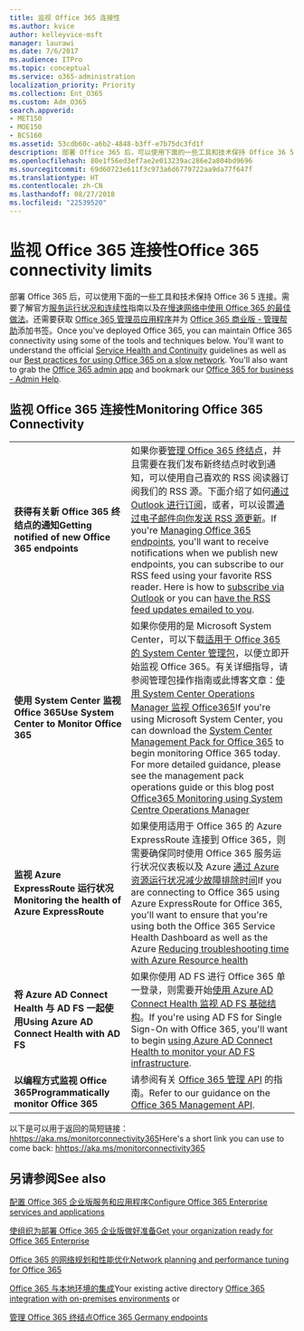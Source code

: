 ```yaml
---
title: 监视 Office 365 连接性
ms.author: kvice
author: kelleyvice-msft
manager: laurawi
ms.date: 7/6/2017
ms.audience: ITPro
ms.topic: conceptual
ms.service: o365-administration
localization_priority: Priority
ms.collection: Ent_O365
ms.custom: Adm_O365
search.appverid:
- MET150
- MOE150
- BCS160
ms.assetid: 53cdb60c-a6b2-4848-b3ff-e7b75dc3fd1f
description: 部署 Office 365 后，可以使用下面的一些工具和技术保持 Office 36 5 连接。需要了解官方服务运行状况和连续性指南以及在慢速网络中使用 Office 365 的最佳做法。还需要获取 Office 365 管理员应用程序并为“Office 365 商业版 - 管理帮助”添加书签。
ms.openlocfilehash: 80e1f56ed3ef7ae2e013239ac286e2a804bd9696
ms.sourcegitcommit: 69d60723e611f3c973a6d6779722aa9da77f647f
ms.translationtype: HT
ms.contentlocale: zh-CN
ms.lasthandoff: 08/27/2018
ms.locfileid: "22539520"
---
```

# <a name="monitor-office-365-connectivity"></a><span data-ttu-id="e2a71-105">监视 Office 365 连接性</span><span class="sxs-lookup"><span data-stu-id="e2a71-105">Office 365 connectivity limits</span></span>

<span data-ttu-id="e2a71-p102">部署 Office 365 后，可以使用下面的一些工具和技术保持 Office 36 5 连接。需要了解官方[服务运行状况和连续性](https://technet.microsoft.com/library/office-365-service-health.aspx)指南以及[在慢速网络中使用 Office 365 的最佳做法](https://support.office.com/article/fd16c8d2-4799-4c39-8fd7-045f06640166)。还需要获取 [Office 365 管理员应用程序](https://blogs.office.com/2015/03/13/administer-on-the-go-with-the-updated-office-365-admin-app/)并为 [Office 365 商业版 - 管理帮助](https://support.office.com/article/17d3ff3f-3601-466e-b5a1-482b31cfb791)添加书签。</span><span class="sxs-lookup"><span data-stu-id="e2a71-p102">Once you've deployed Office 365, you can maintain Office 365 connectivity using some of the tools and techniques below. You'll want to understand the official [Service Health and Continuity](https://technet.microsoft.com/library/office-365-service-health.aspx) guidelines as well as our [Best practices for using Office 365 on a slow network](https://support.office.com/article/fd16c8d2-4799-4c39-8fd7-045f06640166). You'll also want to grab the [Office 365 admin app](https://blogs.office.com/2015/03/13/administer-on-the-go-with-the-updated-office-365-admin-app/) and bookmark our [Office 365 for business - Admin Help](https://support.office.com/article/17d3ff3f-3601-466e-b5a1-482b31cfb791).</span></span>
  
## <a name="monitoring-office-365-connectivity"></a><span data-ttu-id="e2a71-109">监视 Office 365 连接性</span><span class="sxs-lookup"><span data-stu-id="e2a71-109">Monitoring Office 365 Connectivity</span></span>

|||
|:-----|:-----|
|<span data-ttu-id="e2a71-110">**获得有关新 Office 365 终结点的通知**</span><span class="sxs-lookup"><span data-stu-id="e2a71-110">**Getting notified of new Office 365 endpoints**</span></span> <br/> |<span data-ttu-id="e2a71-p103">如果你要[管理 Office 365 终结点](https://support.office.com/article/99cab9d4-ef59-4207-9f2b-3728eb46bf9a)，并且需要在我们发布新终结点时收到通知，可以使用自己喜欢的 RSS 阅读器订阅我们的 RSS 源。下面介绍了如何[通过 Outlook 进行订阅](https://go.microsoft.com/fwlink/p/?LinkId=532416)，或者，可以设置[通过电子邮件向你发送 RSS 源更新](https://go.microsoft.com/fwlink/p/?LinkId=532417)。</span><span class="sxs-lookup"><span data-stu-id="e2a71-p103">If you're [Managing Office 365 endpoints](https://support.office.com/article/99cab9d4-ef59-4207-9f2b-3728eb46bf9a), you'll want to receive notifications when we publish new endpoints, you can subscribe to our RSS feed using your favorite RSS reader. Here is how to [subscribe via Outlook](https://go.microsoft.com/fwlink/p/?LinkId=532416) or you can [have the RSS feed updates emailed to you](https://go.microsoft.com/fwlink/p/?LinkId=532417).  </span></span><br/> |
|<span data-ttu-id="e2a71-113">**使用 System Center 监视 Office 365**</span><span class="sxs-lookup"><span data-stu-id="e2a71-113">**Use System Center to Monitor Office 365**</span></span> <br/> |<span data-ttu-id="e2a71-p104">如果你使用的是 Microsoft System Center，可以下载[适用于 Office 365 的 System Center 管理包](https://www.microsoft.com/download/details.aspx?id=43708)，以便立即开始监视 Office 365。有关详细指导，请参阅管理包操作指南或此博客文章：[使用 System Center Operations Manager 监视 Office365](https://blogs.msdn.com/b/mvpawardprogram/archive/2015/07/08/office365-monitoring-using-system-centre-operations-manager.aspx)</span><span class="sxs-lookup"><span data-stu-id="e2a71-p104">If you're using Microsoft System Center, you can download the [System Center Management Pack for Office 365](https://www.microsoft.com/download/details.aspx?id=43708) to begin monitoring Office 365 today. For more detailed guidance, please see the management pack operations guide or this blog post [Office365 Monitoring using System Centre Operations Manager](https://blogs.msdn.com/b/mvpawardprogram/archive/2015/07/08/office365-monitoring-using-system-centre-operations-manager.aspx)</span></span> <br/> |
|<span data-ttu-id="e2a71-116">**监视 Azure ExpressRoute 运行状况**</span><span class="sxs-lookup"><span data-stu-id="e2a71-116">**Monitoring the health of Azure ExpressRoute**</span></span> <br/> |<span data-ttu-id="e2a71-117">如果使用适用于 Office 365 的 Azure ExpressRoute 连接到 Office 365，则需要确保同时使用 Office 365 服务运行状况仪表板以及 Azure [通过 Azure 资源运行状况减少故障排除时间](https://azure.microsoft.com/blog/reduce-troubleshooting-time-with-azure-resource-health/)</span><span class="sxs-lookup"><span data-stu-id="e2a71-117">If you are connecting to Office 365 using Azure ExpressRoute for Office 365, you'll want to ensure that you're using both the Office 365 Service Health Dashboard as well as the Azure [Reducing troubleshooting time with Azure Resource health](https://azure.microsoft.com/blog/reduce-troubleshooting-time-with-azure-resource-health/)</span></span> <br/> |
|<span data-ttu-id="e2a71-118">**将 Azure AD Connect Health 与 AD FS 一起使用**</span><span class="sxs-lookup"><span data-stu-id="e2a71-118">**Using Azure AD Connect Health with AD FS**</span></span> <br/> |<span data-ttu-id="e2a71-119">如果你使用 AD FS 进行 Office 365 单一登录，则需要开始[使用 Azure AD Connect Health 监视 AD FS 基础结构](https://azure.microsoft.com/documentation/articles/active-directory-aadconnect-health-adfs/)。</span><span class="sxs-lookup"><span data-stu-id="e2a71-119">If you're using AD FS for Single Sign-On with Office 365, you'll want to begin [using Azure AD Connect Health to monitor your AD FS infrastructure](https://azure.microsoft.com/documentation/articles/active-directory-aadconnect-health-adfs/).</span></span>  <br/> |
|<span data-ttu-id="e2a71-120">**以编程方式监视 Office 365**</span><span class="sxs-lookup"><span data-stu-id="e2a71-120">**Programmatically monitor Office 365**</span></span> <br/> |<span data-ttu-id="e2a71-121">请参阅有关 [Office 365 管理 API](https://msdn.microsoft.com/library/jj984343%28v=office.15%29.aspx) 的指南。</span><span class="sxs-lookup"><span data-stu-id="e2a71-121">Refer to our guidance on the [Office 365 Management API](https://msdn.microsoft.com/library/jj984343%28v=office.15%29.aspx).</span></span>  <br/> |

<span data-ttu-id="e2a71-122">以下是可以用于返回的简短链接：[hhttps://aka.ms/monitorconnectivity365](https://aka.ms/monitorconnectivity365)</span><span class="sxs-lookup"><span data-stu-id="e2a71-122">Here's a short link you can use to come back: [hhttps://aka.ms/monitorconnectivity365](https://aka.ms/monitorconnectivity365)</span></span>
  
## <a name="see-also"></a><span data-ttu-id="e2a71-123">另请参阅</span><span class="sxs-lookup"><span data-stu-id="e2a71-123">See also</span></span>

[<span data-ttu-id="e2a71-124">配置 Office 365 企业版服务和应用程序</span><span class="sxs-lookup"><span data-stu-id="e2a71-124">Configure Office 365 Enterprise services and applications</span></span>](configure-services-and-applications.md)
  
[<span data-ttu-id="e2a71-125">使组织为部署 Office 365 企业版做好准备</span><span class="sxs-lookup"><span data-stu-id="e2a71-125">Get your organization ready for Office 365 Enterprise</span></span>](get-your-organization-ready-for-office-365.md)
  
[<span data-ttu-id="e2a71-126">Office 365 的网络规划和性能优化</span><span class="sxs-lookup"><span data-stu-id="e2a71-126">Network planning and performance tuning for Office 365</span></span>](network-planning-and-performance.md)
  
<span data-ttu-id="e2a71-127">[Office 365 与本地环境的集成](office-365-integration.md)</span><span class="sxs-lookup"><span data-stu-id="e2a71-127">Your existing active directory [Office 365 integration with on-premises environments](office-365-integration.md) or</span></span>
  
[<span data-ttu-id="e2a71-128">管理 Office 365 终结点</span><span class="sxs-lookup"><span data-stu-id="e2a71-128">Office 365 Germany endpoints</span></span>](https://support.office.com/article/99cab9d4-ef59-4207-9f2b-3728eb46bf9a)
